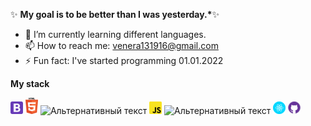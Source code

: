 ✨ **My goal is to be better than I was yesterday.\***✨

- 🌱 I’m currently learning different languages.
- 📫 How to reach me: venera131916@gmail.com
- ⚡ Fun fact: I've started programming 01.01.2022

**My stack**

![Альтернативный текст](/img/kindpng_1636552.png "tool")
![Альтернативный текст](/img/kindpng_329716.png "tool")
![Альтернативный текст](/img/kindpng_6417933.png"tool")
![Альтернативный текст](/img/kindpng_788026.png "tool")
![Альтернативный текст](/img/PngItem_2880547.png"tool")
![Альтернативный текст](/img/PngItem_4289255.png "tool")
![Альтернативный текст](/img/PngItem_6615609.png "tool")
